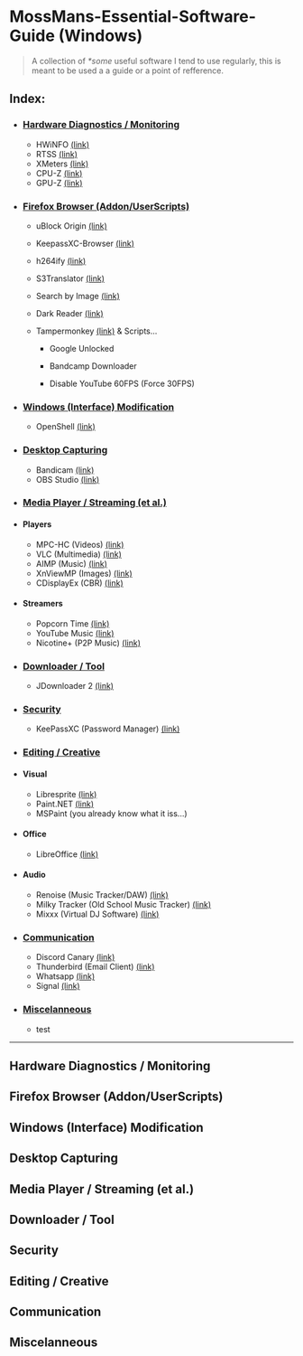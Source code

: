# MossMans-Essential-Software-Guide (Windows)

> A collection of _*some_ useful software I tend to use regularly, this is meant to be used a a guide or a point of refference.


## Index:
- ### [Hardware Diagnostics / Monitoring](https://github.com/Code-Moss/MossMans-Essential-Software-Guide/blob/Windows/README.md#hardware-diagnostics--monitoring-1)

  - HWiNFO [(link)](https://www.hwinfo.com/download/)
  - RTSS [(link)](https://www.guru3d.com/files/index.html)
  - XMeters [(link)](https://entropy6.com/xmeters/download/)
  - CPU-Z [(link)](https://www.cpuid.com/softwares/cpu-z.html)
  - GPU-Z [(link)](https://www.techpowerup.com/download/techpowerup-gpu-z/)
 

- ### [Firefox Browser (Addon/UserScripts)](https://github.com/Code-Moss/MossMans-Essential-Software-Guide/blob/Windows/README.md#firefox-browser-addonuserscripts)

  - uBlock Origin [(link)](https://addons.mozilla.org/en-US/firefox/addon/ublock-origin/)
  - KeepassXC-Browser [(link)](https://addons.mozilla.org/en-US/firefox/addon/keepassxc-browser/?utm_source=addons.mozilla.org&utm_medium=referral&utm_content=search)
  - h264ify [(link)](https://addons.mozilla.org/en-US/firefox/addon/h264ify/?utm_source=addons.mozilla.org&utm_medium=referral&utm_content=search)
  - S3Translator [(link)](https://addons.mozilla.org/en-US/firefox/addon/s3_translator/)
  - Search by Image [(link)](https://addons.mozilla.org/en-US/firefox/addon/search_by_image/)
  - Dark Reader [(link)](https://addons.mozilla.org/en-US/firefox/addon/darkreader/)
  - Tampermonkey [(link)](https://addons.mozilla.org/en-US/firefox/addon/tampermonkey/) & Scripts...
 
       - Google Unlocked

       - Bandcamp Downloader

       - Disable YouTube 60FPS (Force 30FPS)


- ### [Windows (Interface) Modification](https://github.com/Code-Moss/MossMans-Essential-Software-Guide/blob/Windows/README.md#windows-interface-modification)

  - OpenShell [(link)](https://github.com/Open-Shell/Open-Shell-Menu/releases)

- ### [Desktop Capturing](https://github.com/Code-Moss/MossMans-Essential-Software-Guide/blob/Windows/README.md#desktop-capturing)

  - Bandicam [(link)](https://www.bandicam.com/)
  - OBS Studio [(link)](https://obsproject.com/)

- ### [Media Player / Streaming (et al.)](https://github.com/Code-Moss/MossMans-Essential-Software-Guide/blob/Windows/README.md#media-player--streaming-et-al-1)

- #### Players
  - MPC-HC (Videos) [(link)](https://github.com/clsid2/mpc-hc/releases/)
  - VLC (Multimedia) [(link)](https://www.videolan.org/vlc/)
  - AIMP (Music) [(link)](https://www.aimp.ru/?do=download)
  - XnViewMP (Images) [(link)](https://www.xnview.com/en/xnviewmp/)
  - CDisplayEx (CBR) [(link)](https://www.cdisplayex.com/downloads)
- #### Streamers
  - Popcorn Time [(link)](https://github.com/popcorn-official/popcorn-desktop/releases)
  - YouTube Music [(link)](https://github.com/th-ch/youtube-music)
  - Nicotine+ (P2P Music) [(link)](https://nicotine-plus.org/)

- ### [Downloader / Tool](https://github.com/Code-Moss/MossMans-Essential-Software-Guide/blob/Windows/README.md#downloader--tool)

  - JDownloader 2 [(link)](https://jdownloader.org/jdownloader2)

- ### [Security](#security)

  - KeePassXC (Password Manager) [(link)](https://keepassxc.org/download/)

- ### [Editing / Creative](https://github.com/Code-Moss/MossMans-Essential-Software-Guide/blob/Windows/README.md#editing--creative)

- #### Visual
    - Libresprite [(link)](https://libresprite.github.io/#!/downloads)
    - Paint.NET [(link)](https://www.getpaint.net/download.html)
    - MSPaint (you already know what it iss...)
- #### Office
    - LibreOffice [(link)](https://www.libreoffice.org/download/download/)
- #### Audio
    - Renoise (Music Tracker/DAW) [(link)](https://www.renoise.com/download)
    - Milky Tracker (Old School Music Tracker) [(link)](https://github.com/milkytracker/MilkyTracker/releases)
    - Mixxx (Virtual DJ Software) [(link)](https://mixxx.org/download/)

- ### [Communication](#communication)

  - Discord Canary [(link)](https://discord.com/api/download/canary?platform=win)
  - Thunderbird (Email Client) [(link)](https://www.thunderbird.net/en-US/)
  - Whatsapp [(link)](https://www.whatsapp.com/download)
  - Signal [(link)](https://signal.org/en/download/)

- ### [Miscelanneous](#miscelanneous)

  - test
---

## Hardware Diagnostics / Monitoring

## Firefox Browser (Addon/UserScripts)

## Windows (Interface) Modification

## Desktop Capturing

## Media Player / Streaming (et al.)

## Downloader / Tool

## Security

## Editing / Creative

## Communication

## Miscelanneous
